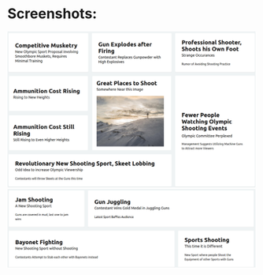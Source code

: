 # Screenshots:
![Alt text](Screenshot1.png "Screenshot #1")
![Alt text](Screenshot2.png "Screenshot #2")